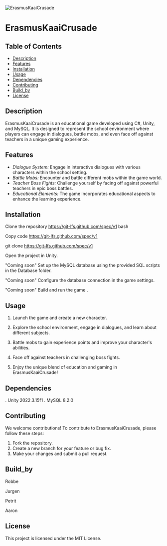 ![ErasmusKaaiCrusade](https://github.com/ar73r0/ErasmusKaaiCrusader-IX-V2/assets/153285643/ab7f4122-b56c-4666-9fb2-b9bbdffceff9)
# ErasmusKaaiCrusade
## Table of Contents
- [Description](#description)
- [Features](#features)
- [Installation](#installation)
- [Usage](#usage)
- [Dependencies](#dependencies)
- [Contributing](#contributing)
- [Build_by](#Build_by)
- [License](#license)
## Description
ErasmusKaaiCrusade is an educational game developed using C#, Unity, and MySQL. It is designed to represent the school environment where players can engage in dialogues, battle mobs, and even face off against teachers in a unique gaming experience.

## Features
- *Dialogue System:* Engage in interactive dialogues with various characters within the school setting.
- *Battle Mobs:* Encounter and battle different mobs within the game world.
- *Teacher Boss Fights:* Challenge yourself by facing off against powerful teachers in epic boss battles.
- *Educational Elements:* The game incorporates educational aspects to enhance the learning experience.

## Installation
Clone the repository https://git-lfs.github.com/spec/v1 bash
   
Copy code https://git-lfs.github.com/spec/v1

git clone https://git-lfs.github.com/spec/v1

Open the project in Unity.

"Coming soon" Set up the MySQL database using the provided SQL scripts in the Database folder.

"Coming soon" Configure the database connection in the game settings.

"Coming soon" Build and run the game .

## Usage
1. Launch the game and create a new character.

2. Explore the school environment, engage in dialogues, and learn about different subjects.

3. Battle mobs to gain experience points and improve your character's abilities.

4. Face off against teachers in challenging boss fights.

5. Enjoy the unique blend of education and gaming in ErasmusKaaiCrusade!

## Dependencies
. Unity 2022.3.15f1
. MySQL 8.2.0
## Contributing
We welcome contributions! To contribute to ErasmusKaaiCrusade, please follow these steps:

1. Fork the repository.
2. Create a new branch for your feature or bug fix.
3. Make your changes and submit a pull request.

## Build_by
Robbe

Jurgen

Petrit

Aaron

## License
This project is licensed under the MIT License.

